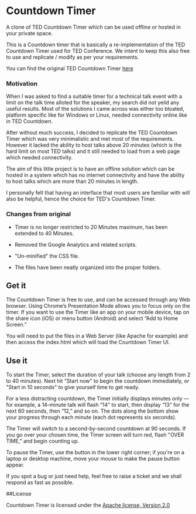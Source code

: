 Countdown Timer
====

A clone of TED Countdown Timer which can be used offline or hosted in your
private space.

This is a Countdown timer that is basically a re-implementation of the TED
Countdown Timer used for TED Conference. We intent to keep this also free to use
and replicate / modify as per your requirements.

You can find the original TED Countdown Timer [here][ted_countdown_url]

### Motivation

When I was asked to find a suitable timer for a technical talk event with a
limit on the talk time alloted for the speaker, my search did not yeild any
useful results. Most of the solutions I came across was either too bloated,
platform specific like for Windows or Linux, needed connectivity online like in
TED Countdown.

After without much success, I decided to replicate the TED Countdown Timer which
was very minimalistic and met most of the requirements. However it lacked the ability
to host talks above 20 minutes (which is the hard limit on most TED talks) and it
still needed to load from a web page which needed connectivity.

The aim of this little project is to have an offline solution which can be hosted
in a system which has no internet connectivity and have the ability to host talks
which are more than 20 minutes in length.

I personally felt that having an interface that most users are familiar with will
also be helpful, hence the choice for TED's Countdown Timer.

### Changes from original

* Timer is no longer restricted to 20 Minutes maximum, has been extended to 40
  Minutes.

* Removed the Google Analytics and related scripts.

* "Un-minified" the CSS file.

* The files have been neatly organized into the proper folders.

## Get it

The Countdown Timer is free to use, and can be accessed through any Web browser.
Using Chrome’s Presentation Mode allows you to focus only on the timer. If you
want to use the Timer like an app on your mobile device, tap on the share icon
(iOS) or menu button (Android) and select “Add to Home Screen.”

You will need to put the files in a Web Server (like Apache for example) and then
access the index.html which will load the Countdown Timer UI.

## Use it

To start the Timer, select the duration of your talk (choose any length from 2
to 40 minutes). Next hit "Start now" to begin the countdown immediately, or
"Start in 10 seconds" to give yourself time to get ready.

For a less distracting countdown, the Timer initially displays minutes only —
for example, a 14-minute talk will flash “14” to start, then display “13” for
the next 60 seconds, then “12,” and so on.  The dots along the bottom show your
progress through each minute (each dot represents six seconds).

The Timer will switch to a second-by-second countdown at 90 seconds. If you go
over your chosen time, the Timer screen will turn red, flash "OVER TIME," and
begin counting up.

To pause the Timer, use the button in the lower right corner; if you're on a
laptop or desktop machine, move your mouse to make the pause button appear.

If you spot a bug or just need help, feel free to raise a ticket and we shall
respond as fast as possible.

##License

Countdown Timer is licensed under the [Apache license, Version 2.0 ](LICENSE)

[ted_countdown_url]: http://countdown.ted.com/